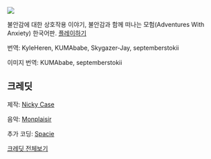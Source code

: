 ![](https://ncase.me/anxiety/sharing/banner.png)

불안감에 대한 상호작용 이야기, 불안감과 함께 떠나는 모험(Adventures With Anxiety) 한국어판. [플레이하기](https://septemberstokii.github.io/anxiety/)

번역: KyleHeren, KUMAbabe, Skygazer-Jay, septemberstokii

이미지 번역: KUMAbabe, septemberstokii

## 크레딧

제작: [Nicky Case](https://ncase.me/)

음악: [Monplaisir](https://loyaltyfreakmusic.com)

추가 코딩: [Spacie](https://spacie.me)

[크레딧 전체보기](https://github.com/ncase/anxiety/blob/gh-pages/README.md#full-credits)